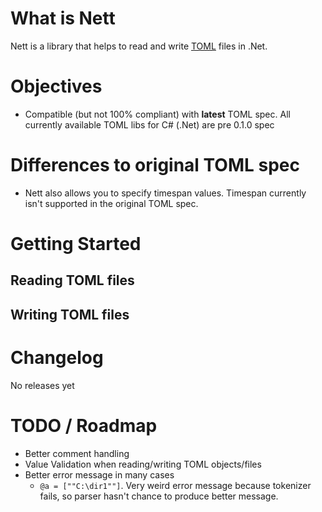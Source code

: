# What is Nett
Nett is a library that helps to read and write [TOML](https://github.com/toml-lang/toml) files in .Net.

# Objectives
+ Compatible (but not 100% compliant) with **latest** TOML spec. All currently available TOML libs for C# (.Net) are pre 0.1.0 spec

# Differences to original TOML spec
* Nett also allows you to specify timespan values. Timespan currently isn't supported in the original
TOML spec.

# Getting Started
## Reading TOML files

## Writing TOML files

# Changelog
No releases yet

# TODO / Roadmap
+ Better comment handling
+ Value Validation when reading/writing TOML objects/files
+ Better error message in many cases
    +  `@a = [""C:\dir1""]`. Very weird error message because tokenizer fails, so parser hasn't chance to produce better message.
